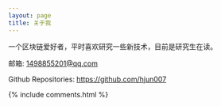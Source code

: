 ```yaml
---
layout: page
title: 关于我 
---
```


一个区块链爱好者，平时喜欢研究一些新技术，目前是研究生在读。

邮箱: 1498855201@qq.com

Github Repositories: https://github.com/hjun007

{% include comments.html %}